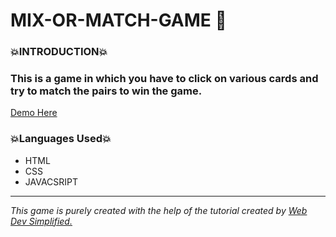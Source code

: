 # MIX-OR-MATCH-GAME 💃

<h3>💥INTRODUCTION💥</h3>
<h3>This is a game in which you have to click on various cards and try to match the pairs to win the game.</h3>
<a href="https://mix-or-match-game.netlify.app/">Demo Here</a>
<br>
<h3>💥Languages Used💥</h3>
<ul>
  <li>HTML</li>
  <li>CSS</li>
  <li>JAVACSRIPT</li>
  </ul>
  <hr>
  
<p><i>This game is purely created with the help of the tutorial created by <a href="https://www.youtube.com/watch?v=28VfzEiJgy4"> Web Dev Simplified.</i></a>
